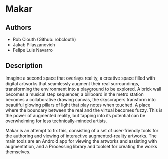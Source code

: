# Makar

## Authors
- Rob Clouth (Github: robclouth)
- Jakab Pilaszanovich
- Felipe Luis Navarro

## Description
Imagine a second space that overlays reality, a creative space filled with digital artworks that seamlessly augment their real surroundings, transforming the environment into a playground to be explored. A brick wall becomes a musical step sequencer, a billboard in the metro station becomes a collaborative drawing canvas, the skyscrapers transform into beautiful glowing pillars of light that play notes when touched. A place where the boundary between the real and the virtual becomes fuzzy. This is the power of augmented reality, but tapping into its potential can be overwhelming for less technically-minded artists. 

Makar is an attempt to fix this, consisting of a set of user-friendly tools for the authoring and viewing of interactive augmented-reality artworks. The main tools are an Android app for viewing the artworks and assisting with augmentation, and a Processing library and toolset for creating the works themselves. 


